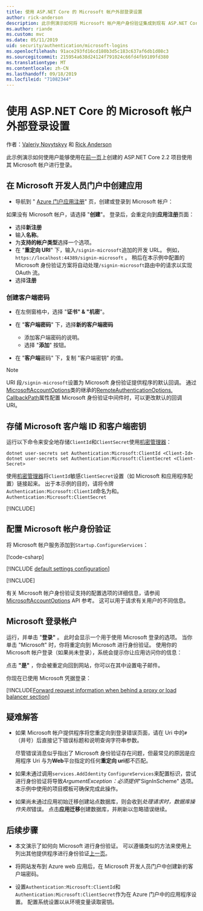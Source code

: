 ```yaml
---
title: 使用 ASP.NET Core 的 Microsoft 帐户外部登录设置
author: rick-anderson
description: 此示例演示如何将 Microsoft 帐户用户身份验证集成到现有 ASP.NET Core 应用中。
ms.author: riande
ms.custom: mvc
ms.date: 05/11/2019
uid: security/authentication/microsoft-logins
ms.openlocfilehash: 91ace293fd16cd180b3d5c183c637af6db1d08c3
ms.sourcegitcommit: 215954a638d24124f791024c66fd4fb9109fd380
ms.translationtype: MT
ms.contentlocale: zh-CN
ms.lasthandoff: 09/18/2019
ms.locfileid: "71082344"
---
```

# <a name="microsoft-account-external-login-setup-with-aspnet-core"></a>使用 ASP.NET Core 的 Microsoft 帐户外部登录设置

作者：[Valeriy Novytskyy](https://github.com/01binary) 和 [Rick Anderson](https://twitter.com/RickAndMSFT)

此示例演示如何使用户能够使用在[前一页](xref:security/authentication/social/index)上创建的 ASP.NET Core 2.2 项目使用其 Microsoft 帐户进行登录。

## <a name="create-the-app-in-microsoft-developer-portal"></a>在 Microsoft 开发人员门户中创建应用

* 导航到 " [Azure 门户应用注册](https://go.microsoft.com/fwlink/?linkid=2083908)" 页，创建或登录到 Microsoft 帐户：

如果没有 Microsoft 帐户，请选择 "**创建**"。 登录后，会重定向到**应用注册**页面：

* 选择**新注册**
* 输入**名称**。
* 为**支持的帐户类型**选择一个选项。  <!-- Accounts for any org work with MS domain accounts. Most folks probably want the last option, personal MS accounts -->
* 在 "**重定向 URI**" 下，输入`/signin-microsoft`追加的开发 URL。 例如， `https://localhost:44389/signin-microsoft` 。 稍后在本示例中配置的 Microsoft 身份验证方案将自动处理`/signin-microsoft`路由中的请求以实现 OAuth 流。
* 选择**注册**

### <a name="create-client-secret"></a>创建客户端密码

* 在左侧窗格中，选择 "**证书" & "机密**"。
* 在 "**客户端密码**" 下，选择**新的客户端密码**

  * 添加客户端密码的说明。
  * 选择 "**添加**" 按钮。

* 在 "**客户端**密码" 下，复制 "客户端密钥" 的值。

> [!NOTE]
> URI 段`/signin-microsoft`设置为 Microsoft 身份验证提供程序的默认回调。 通过[MicrosoftAccountOptions](/dotnet/api/microsoft.aspnetcore.authentication.microsoftaccount.microsoftaccountoptions)类的继承的[RemoteAuthenticationOptions. CallbackPath](/dotnet/api/microsoft.aspnetcore.authentication.remoteauthenticationoptions.callbackpath)属性配置 Microsoft 身份验证中间件时，可以更改默认的回调 URI。

## <a name="store-the-microsoft-client-id-and-client-secret"></a>存储 Microsoft 客户端 ID 和客户端密钥

运行以下命令来安全地存储`ClientId`和`ClientSecret`使用[机密管理器](xref:security/app-secrets)：

```dotnetcli
dotnet user-secrets set Authentication:Microsoft:ClientId <Client-Id>
dotnet user-secrets set Authentication:Microsoft:ClientSecret <Client-Secret>
```

使用[机密管理器](xref:security/app-secrets)将`ClientId`敏感`ClientSecret`设置（如 Microsoft 和应用程序配置）链接起来。 出于本示例的目的，请将令牌`Authentication:Microsoft:ClientId`命名为和。 `Authentication:Microsoft:ClientSecret`

[!INCLUDE[](~/includes/environmentVarableColon.md)]

## <a name="configure-microsoft-account-authentication"></a>配置 Microsoft 帐户身份验证

将 Microsoft 帐户服务添加到`Startup.ConfigureServices`：

[!code-csharp[](~/security/authentication/social/social-code/StartupMS.cs?name=snippet&highlight=10-14)]

[!INCLUDE [default settings configuration](includes/default-settings.md)]

[!INCLUDE[](includes/chain-auth-providers.md)]

有关 Microsoft 帐户身份验证支持的配置选项的详细信息，请参阅[MicrosoftAccountOptions](/dotnet/api/microsoft.aspnetcore.builder.microsoftaccountoptions) API 参考。 这可以用于请求有关用户的不同信息。

## <a name="sign-in-with-microsoft-account"></a>Microsoft 登录帐户

运行，并单击 "**登录"** 。 此时会显示一个用于使用 Microsoft 登录的选项。 当你单击 "Microsoft" 时，你将重定向到 Microsoft 进行身份验证。 使用你的 Microsoft 帐户登录（如果尚未登录），系统会提示你让应用访问你的信息：

点击 **"是"** ，你会被重定向回到网站，你可以在其中设置电子邮件。

你现在已使用 Microsoft 凭据登录：

[!INCLUDE[Forward request information when behind a proxy or load balancer section](includes/forwarded-headers-middleware.md)]

## <a name="troubleshooting"></a>疑难解答

* 如果 Microsoft 帐户提供程序将您重定向到登录错误页面，请在 Uri 中的`#` （井号）后直接记下错误标题和说明查询字符串参数。

  尽管错误消息似乎指出了 Microsoft 身份验证存在问题，但最常见的原因是应用程序 Uri 与为**Web**平台指定的任何**重定向 uri**都不匹配。
* 如果未通过调用`services.AddIdentity` `ConfigureServices`来配置标识，尝试进行身份验证将导致*ArgumentException：必须提供*"SignInScheme" 选项。 本示例中使用的项目模板可确保完成此操作。
* 如果尚未通过应用初始迁移创建站点数据库，则会收到*处理请求时，数据库操作失败*错误。 点击**应用迁移**创建数据库，并刷新以忽略错误继续。

## <a name="next-steps"></a>后续步骤

* 本文演示了如何向 Microsoft 进行身份验证。 可以遵循类似的方法来使用上列出其他提供程序进行身份验证[上一页](xref:security/authentication/social/index)。

* 将网站发布到 Azure web 应用后，在 Microsoft 开发人员门户中创建新的客户端密码。

* 设置`Authentication:Microsoft:ClientId`和`Authentication:Microsoft:ClientSecret`作为在 Azure 门户中的应用程序设置。 配置系统设置以从环境变量读取密钥。